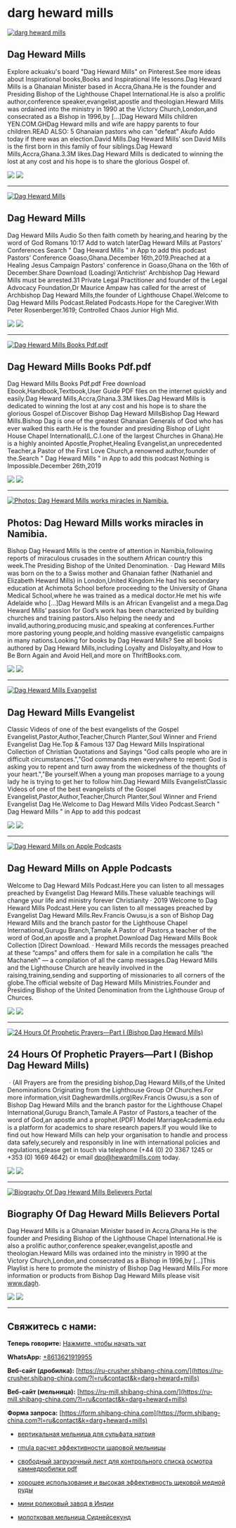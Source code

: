 # darg heward mills

<a href="https://swt.shibang-china.com/?l=ru&img&k=darg+heward+mills" target="_blank">![darg heward mills](http://static.shibang-china.com/all-800x300/428.jpg)</a>

## Dag Heward Mills
Explore ackuaku's board &quot;Dag Heward Mills&quot; on Pinterest.See more ideas about Inspirational books,Books and Inspirational life lessons.Dag Heward Mills is a Ghanaian Minister based in Accra,Ghana.He is the founder and Presiding Bishop of the Lighthouse Chapel International.He is also a prolific author,conference speaker,evangelist,apostle and theologian.Heward Mills was ordained into the ministry in 1990 at the Victory Church,London,and consecrated as a Bishop in 1996,by […]Dag Heward Mills children YEN.COM.GHDag Heward mills and wife are happy parents to four children.READ ALSO: 5 Ghanaian pastors who can &quot;defeat&quot; Akufo Addo today if there was an election.David Mills.Dag Heward Mills’ son David Mills is the first born in this family of four siblings.Dag Heward Mills,Accra,Ghana.3.3M likes.Dag Heward Mills is dedicated to winning the lost at any cost and his hope is to share the glorious Gospel of.


<a href="https://whatsapp.shibangsoft.com/WhatsApp.php" target="_blank" title="WhatsApp">![](http://static.shibang-china.com/icon/whatsapp.png)</a> <a href="https://swt.shibang-china.com/?l=ru&icon&k=darg+heward+mills" target="_blank">![](http://static.shibang-china.com/icon/chat-ru.png)</a>

---

<a href="https://swt.shibang-china.com/?l=ru&img&k=darg+heward+mills" target="_blank">![Dag Heward Mills](http://static.shibang-china.com/all-800x300/1217.jpg)</a>

## Dag Heward Mills
Dag Heward Mills Audio So then faith cometh by hearing,and hearing by the word of God Romans 10:17 Add to watch laterDag Heward Mills at Pastors' Conferences Search &quot; Dag Heward Mills &quot; in App to add this podcast Pastors’ Conference Goaso,Ghana.December 16th,2019.Preached at a Healing Jesus Campaign Pastors' conference in Goaso,Ghana on the 16th of December.Share Download (Loading)'Antichrist' Archbishop Dag Heward Mills must be arrested.31 Private Legal Practitioner and founder of the Legal Advocacy Foundation,Dr Maurice Ampaw has called for the arrest of Archbishop Dag Heward Mills,the founder of Lighthouse Chapel.Welcome to Dag Heward Mills Podcast.Related Podcasts.Hope for the Caregiver.With Peter Rosenberger.1619; Controlled Chaos Junior High Mid.


<a href="https://whatsapp.shibangsoft.com/WhatsApp.php" target="_blank" title="WhatsApp">![](http://static.shibang-china.com/icon/whatsapp.png)</a> <a href="https://swt.shibang-china.com/?l=ru&icon&k=darg+heward+mills" target="_blank">![](http://static.shibang-china.com/icon/chat-ru.png)</a>

---

<a href="https://swt.shibang-china.com/?l=ru&img&k=darg+heward+mills" target="_blank">![Dag Heward Mills Books Pdf.pdf](http://static.shibang-china.com/all-800x300/963.jpg)</a>

## Dag Heward Mills Books Pdf.pdf
Dag Heward Mills Books Pdf.pdf Free download Ebook,Handbook,Textbook,User Guide PDF files on the internet quickly and easily.Dag Heward Mills,Accra,Ghana.3.3M likes.Dag Heward Mills is dedicated to winning the lost at any cost and his hope is to share the glorious Gospel of.Discover Bishop Dag Heward MillsBishop Dag Heward Mills.Bishop Dag is one of the greatest Ghanaian Generals of God who has ever walked this earth.He is the founder and presiding Bishop of Light House Chapel International(L.C.I.one of the largest Churches in Ghana).He is a highly anointed Apostle,Prophet,Healing Evangelist,an unprecedented Teacher,a Pastor of the First Love Church,a renowned author,founder of the.Search &quot; Dag Heward Mills &quot; in App to add this podcast Nothing is Impossible.December 26th,2019


<a href="https://whatsapp.shibangsoft.com/WhatsApp.php" target="_blank" title="WhatsApp">![](http://static.shibang-china.com/icon/whatsapp.png)</a> <a href="https://swt.shibang-china.com/?l=ru&icon&k=darg+heward+mills" target="_blank">![](http://static.shibang-china.com/icon/chat-ru.png)</a>

---

<a href="https://swt.shibang-china.com/?l=ru&img&k=darg+heward+mills" target="_blank">![Photos: Dag Heward Mills works miracles in Namibia.](http://static.shibang-china.com/all-800x300/1521.jpg)</a>

## Photos: Dag Heward Mills works miracles in Namibia.
Bishop Dag Heward Mills is the centre of attention in Namibia,following reports of miraculous crusades in the southern African country this week.The Presiding Bishop of the United Denomination.&nbsp;&#0183;&#32;Dag Heward Mills was born on the to a Swiss mother and Ghanaian father (Nathaniel and Elizabeth Heward Mills) in London,United Kingdom.He had his secondary education at Achimota School before proceeding to the University of Ghana Medical School,where he was trained as a medical doctor.He met his wife Adelaide who […]Dag Heward Mills is an African Evangelist and a mega.Dag Heward Mills’ passion for God’s work has been characterized by building churches and training pastors.Also helping the needy and invalid,authoring,producing music,and speaking at conferences.Further more pastoring young people,and holding massive evangelistic campaigns in many nations.Looking for books by Dag Heward Mills? See all books authored by Dag Heward Mills,including Loyalty and Disloyalty,and How to Be Born Again and Avoid Hell,and more on ThriftBooks.com.


<a href="https://whatsapp.shibangsoft.com/WhatsApp.php" target="_blank" title="WhatsApp">![](http://static.shibang-china.com/icon/whatsapp.png)</a> <a href="https://swt.shibang-china.com/?l=ru&icon&k=darg+heward+mills" target="_blank">![](http://static.shibang-china.com/icon/chat-ru.png)</a>

---

<a href="https://swt.shibang-china.com/?l=ru&img&k=darg+heward+mills" target="_blank">![Dag Heward Mills Evangelist](http://static.shibang-china.com/all-800x300/909.jpg)</a>

## Dag Heward Mills Evangelist
Classic Videos of one of the best evangelists of the Gospel Evangelist,Pastor,Author,Teacher,Church Planter,Soul Winner and Friend Evangelist Dag He.Top &amp; Famous 137 Dag Heward Mills Inspirational Collection of Christian Quotations and Sayings &quot;God calls people who are in difficult circumstances.&quot;,&quot;God commands men everywhere to repent: God is asking you to repent and turn away from the wickedness of the thoughts of your heart.&quot;,&quot;Be yourself.When a young man proposes marriage to a young lady he is trying to get her to follow him.Dag Heward Mills EvangelistClassic Videos of one of the best evangelists of the Gospel Evangelist,Pastor,Author,Teacher,Church Planter,Soul Winner and Friend Evangelist Dag He.Welcome to Dag Heward Mills Video Podcast.Search &quot; Dag Heward Mills &quot; in App to add this podcast


<a href="https://whatsapp.shibangsoft.com/WhatsApp.php" target="_blank" title="WhatsApp">![](http://static.shibang-china.com/icon/whatsapp.png)</a> <a href="https://swt.shibang-china.com/?l=ru&icon&k=darg+heward+mills" target="_blank">![](http://static.shibang-china.com/icon/chat-ru.png)</a>

---

<a href="https://swt.shibang-china.com/?l=ru&img&k=darg+heward+mills" target="_blank">![‎Dag Heward Mills on Apple Podcasts](http://static.shibang-china.com/all-800x300/858.jpg)</a>

## ‎Dag Heward Mills on Apple Podcasts
‎Welcome to Dag Heward Mills Podcast.Here you can listen to all messages preached by Evangelist Dag Heward Mills.These valuable teachings will change your life and ministry forever ‎Christianity &#183; 2019 ‎Welcome to Dag Heward Mills Podcast.Here you can listen to all messages preached by Evangelist Dag Heward Mills.Rev.Francis Owusu,is a son of Bishop Dag Heward Mills and the branch pastor for the Lighthouse Chapel International,Gurugu Branch,Tamale.A Pastor of Pastors,a teacher of the word of God,an apostle and a prophet.Download Dag Heward Mills Book Collection [Direct Download.&nbsp;&#0183;&#32;Heward Mills records the messages preached at these “camps” and offers them for sale in a compilation he calls “the Machaneh” — a compilation of all the camp messages.Dag Heward Mills and the Lighthouse Church are heavily involved in the raising,training,sending and supporting of missionaries to all corners of the globe.The official website of Dag Heward Mills Ministries.Founder and Presiding Bishop of the United Denomination from the Lighthouse Group of Churces.


<a href="https://whatsapp.shibangsoft.com/WhatsApp.php" target="_blank" title="WhatsApp">![](http://static.shibang-china.com/icon/whatsapp.png)</a> <a href="https://swt.shibang-china.com/?l=ru&icon&k=darg+heward+mills" target="_blank">![](http://static.shibang-china.com/icon/chat-ru.png)</a>

---

<a href="https://swt.shibang-china.com/?l=ru&img&k=darg+heward+mills" target="_blank">![24 Hours Of Prophetic Prayers—Part I (Bishop Dag Heward Mills)](http://static.shibang-china.com/all-800x300/22.jpg)</a>

## 24 Hours Of Prophetic Prayers—Part I (Bishop Dag Heward Mills)
&nbsp;&#0183;&#32;(All Prayers are from the presiding bishop,Dag Heward Mills,of the United Denominations Originating from the Lighthouse Group Of Churches.For more information,visit Daghewardmills.org)Rev.Francis Owusu,is a son of Bishop Dag Heward Mills and the branch pastor for the Lighthouse Chapel International,Gurugu Branch,Tamale.A Pastor of Pastors,a teacher of the word of God,an apostle and a prophet.(PDF) Model MarriageAcademia.edu is a platform for academics to share research papers.If you would like to find out how Heward Mills can help your organisation to handle and process data safely,securely and responsibly in line with international policies and regulations,please get in touch via telephone (+44 (0) 20 3367 1245 or +353 (0) 1669 4642) or email dpo@hewardmills.com today.


<a href="https://whatsapp.shibangsoft.com/WhatsApp.php" target="_blank" title="WhatsApp">![](http://static.shibang-china.com/icon/whatsapp.png)</a> <a href="https://swt.shibang-china.com/?l=ru&icon&k=darg+heward+mills" target="_blank">![](http://static.shibang-china.com/icon/chat-ru.png)</a>

---

<a href="https://swt.shibang-china.com/?l=ru&img&k=darg+heward+mills" target="_blank">![Biography Of Dag Heward Mills Believers Portal](http://static.shibang-china.com/all-800x300/663.jpg)</a>

## Biography Of Dag Heward Mills Believers Portal
Dag Heward Mills is a Ghanaian Minister based in Accra,Ghana.He is the founder and Presiding Bishop of the Lighthouse Chapel International.He is also a prolific author,conference speaker,evangelist,apostle and theologian.Heward Mills was ordained into the ministry in 1990 at the Victory Church,London,and consecrated as a Bishop in 1996,by […]This Playlist is here to promote the ministry of Bishop Dag Heward Mills.For more information or products from Bishop Dag Heward Mills please visit www.dagh.

<a href="https://whatsapp.shibangsoft.com/WhatsApp.php" target="_blank" title="WhatsApp">![](http://static.shibang-china.com/icon/whatsapp.png)</a> <a href="https://swt.shibang-china.com/?l=ru&icon&k=darg+heward+mills" target="_blank">![](http://static.shibang-china.com/icon/chat-ru.png)</a>

---
## Свяжитесь с нами:

**Теперь говорите:** [Нажмите, чтобы начать чат](https://swt.shibang-china.com?l=ru&contact&k=darg+heward+mills)

**WhatsApp:**  [+8613621919955](https://whatsapp.shibangsoft.com/WhatsApp.php)

**Веб-сайт (дробилка):** [https://ru-crusher.shibang-china.com/](https://ru-crusher.shibang-china.com/?l=ru&contact&k=darg+heward+mills)

**Веб-сайт (мельница):** [https://ru-mill.shibang-china.com/](https://ru-mill.shibang-china.com/?l=ru&contact&k=darg+heward+mills)

**Форма запроса:** [https://form.shibang-china.com](https://form.shibang-china.com?l=ru&contact&k=darg+heward+mills)

* [вертикальная мельница для сульфата натрия](../134/%D0%B2%D0%B5%D1%80%D1%82%D0%B8%D0%BA%D0%B0%D0%BB%D1%8C%D0%BD%D0%B0%D1%8F%20%D0%BC%D0%B5%D0%BB%D1%8C%D0%BD%D0%B8%D1%86%D0%B0%20%D0%B4%D0%BB%D1%8F%20%D1%81%D1%83%D0%BB%D1%8C%D1%84%D0%B0%D1%82%D0%B0%20%D0%BD%D0%B0%D1%82%D1%80%D0%B8%D1%8F.md)

* [rmula расчет эффективности шаровой мельницы](../133/rmula%20%D1%80%D0%B0%D1%81%D1%87%D0%B5%D1%82%20%D1%8D%D1%84%D1%84%D0%B5%D0%BA%D1%82%D0%B8%D0%B2%D0%BD%D0%BE%D1%81%D1%82%D0%B8%20%D1%88%D0%B0%D1%80%D0%BE%D0%B2%D0%BE%D0%B9%20%D0%BC%D0%B5%D0%BB%D1%8C%D0%BD%D0%B8%D1%86%D1%8B.md)

* [свободный загрузочный лист для контрольного списка осмотра камнедробилки pdf](../135/%D1%81%D0%B2%D0%BE%D0%B1%D0%BE%D0%B4%D0%BD%D1%8B%D0%B9%20%D0%B7%D0%B0%D0%B3%D1%80%D1%83%D0%B7%D0%BE%D1%87%D0%BD%D1%8B%D0%B9%20%D0%BB%D0%B8%D1%81%D1%82%20%D0%B4%D0%BB%D1%8F%20%D0%BA%D0%BE%D0%BD%D1%82%D1%80%D0%BE%D0%BB%D1%8C%D0%BD%D0%BE%D0%B3%D0%BE%20%D1%81%D0%BF%D0%B8%D1%81%D0%BA%D0%B0%20%D0%BE%D1%81%D0%BC%D0%BE%D1%82%D1%80%D0%B0%20%D0%BA%D0%B0%D0%BC%D0%BD%D0%B5%D0%B4%D1%80%D0%BE%D0%B1%D0%B8%D0%BB%D0%BA%D0%B8%20pdf.md)

* [хорошее использование и высокая эффективность щековой медной руды](../133/%D1%85%D0%BE%D1%80%D0%BE%D1%88%D0%B5%D0%B5%20%D0%B8%D1%81%D0%BF%D0%BE%D0%BB%D1%8C%D0%B7%D0%BE%D0%B2%D0%B0%D0%BD%D0%B8%D0%B5%20%D0%B8%20%D0%B2%D1%8B%D1%81%D0%BE%D0%BA%D0%B0%D1%8F%20%D1%8D%D1%84%D1%84%D0%B5%D0%BA%D1%82%D0%B8%D0%B2%D0%BD%D0%BE%D1%81%D1%82%D1%8C%20%D1%89%D0%B5%D0%BA%D0%BE%D0%B2%D0%BE%D0%B9%20%D0%BC%D0%B5%D0%B4%D0%BD%D0%BE%D0%B9%20%D1%80%D1%83%D0%B4%D1%8B.md)

* [мини роликовый завод в Индии](../135/%D0%BC%D0%B8%D0%BD%D0%B8%20%D1%80%D0%BE%D0%BB%D0%B8%D0%BA%D0%BE%D0%B2%D1%8B%D0%B9%20%D0%B7%D0%B0%D0%B2%D0%BE%D0%B4%20%D0%B2%20%D0%98%D0%BD%D0%B4%D0%B8%D0%B8.md)

* [молотковая мельница Сиднейсекунд](../133/%D0%BC%D0%BE%D0%BB%D0%BE%D1%82%D0%BA%D0%BE%D0%B2%D0%B0%D1%8F%20%D0%BC%D0%B5%D0%BB%D1%8C%D0%BD%D0%B8%D1%86%D0%B0%20%D0%A1%D0%B8%D0%B4%D0%BD%D0%B5%D0%B9%D1%81%D0%B5%D0%BA%D1%83%D0%BD%D0%B4.md)